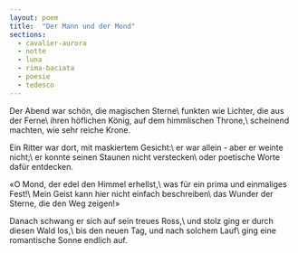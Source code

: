 ```yaml
---
layout: poem
title:  "Der Mann und der Mond"
sections:
  - cavalier-aurora
  - notte
  - luna
  - rima-baciata
  - poesie
  - tedesco
---
```


Der Abend war schön, die magischen Sterne\\
funkten wie Lichter, die aus der Ferne\\
ihren höflichen König, auf dem himmlischen Throne,\\
scheinend machten, wie sehr reiche Krone.

Ein Ritter war dort, mit maskiertem Gesicht:\\
er war allein - aber er weinte nicht;\\
er konnte seinen Staunen nicht verstecken\\
oder poetische Worte dafür entdecken.

«O Mond, der edel den Himmel erhellst,\\
was für ein prima und einmaliges Fest!\\
Mein Geist kann hier nicht einfach beschreiben\\
das Wunder der Sterne, die den Weg zeigen!»

Danach schwang er sich auf sein treues Ross,\\
und stolz ging er durch diesen Wald los,\\
bis den neuen Tag, und nach solchem Lauf\\
ging eine romantische Sonne endlich auf.
